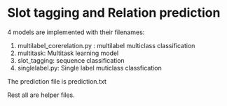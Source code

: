 # Slot tagging and Relation prediction

4 models are implemented with their filenames:

1. multilabel_corerelation.py : multilabel multiclass classification
1. multitask: Multitask learning model
1. slot_tagging: sequence classification
1. singlelabel.py: Single label muticlass classfication



The prediction file is prediction.txt

Rest all are helper files.